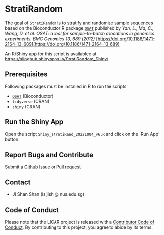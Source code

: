 # StratiRandom

<!-- badges: start -->
<!-- badges: end -->

The goal of `StratiRandom` is to stratify and randomize sample sequences based on the Bioconductor R package [`OSAT`](https://bioconductor.org/packages/release/bioc/html/OSAT.html) published by _Yan, L., Ma, C., Wang, D. et al. OSAT: a tool for sample-to-batch allocations in genomics experiments. BMC Genomics 13, 689 (2012)_ [https://doi.org/10.1186/1471-2164-13-689](https://doi.org/10.1186/1471-2164-13-689)

An R/Shiny app for this script is availablee at https://slinghub.shinyapps.io/StratiRandom_Shiny/


## Prerequisites

Following packages must be installed in R to run the scripts

* [`OSAT`](https://bioconductor.org/packages/release/bioc/html/OSAT.html) (Bioconductor)
* `tidyverse` (CRAN)
* `shiny` (CRAN)

## Run the Shiny App

Open the script `Shiny_stratiRand_20221004_v6.R` and click on the 'Run App' button.

## Report Bugs and Contribute

Submit a [Github Issue](https://github.com/SLINGhub/StatiRandom/issues) or [Pull request](https://github.com/SLINGhub/StatiRandom/pulls)

## Contact

* Ji Shan Shan (lsijish @ nus.edu.sg)

## Code of Conduct

Please note that the LICAR project is released with a [Contributor Code of Conduct](https://contributor-covenant.org/version/2/0/CODE_OF_CONDUCT.html). By contributing to this project, you agree to abide by its terms.
